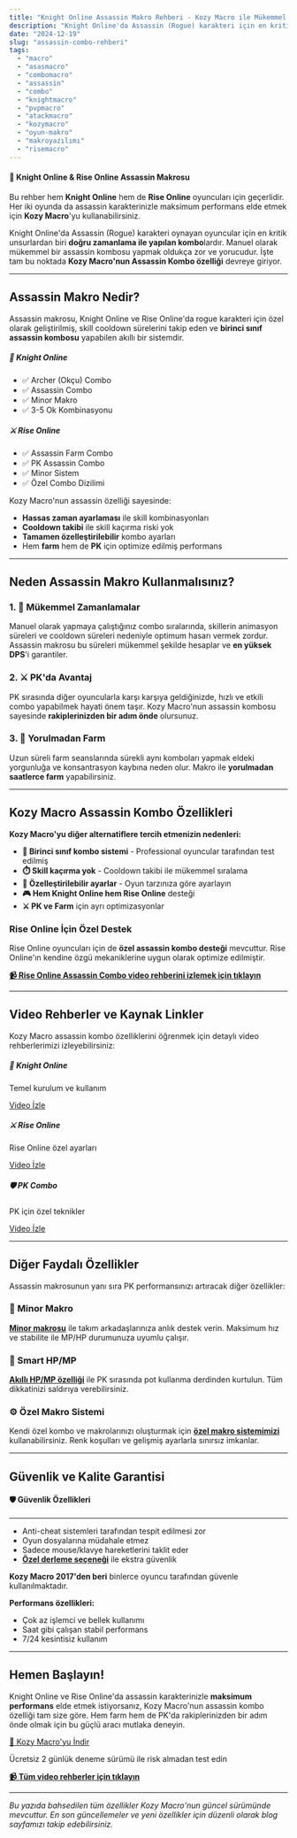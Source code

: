 ```yaml
---
title: "Knight Online Assassin Makro Rehberi - Kozy Macro ile Mükemmel Kombo Deneyimi"
description: "Knight Online'da Assassin (Rogue) karakteri için en kritik unsur doğru zamanlama ile yapılan kombolardır. Kozy Macro'nun Assassin Kombo özelliği ile mükemmel timing ve maksimum hasar sağlayın."
date: "2024-12-19"
slug: "assassin-combo-rehberi"
tags:
  - "macro" 
  - "asasmacro"
  - "combomacro"
  - "assassin"
  - "combo"
  - "knightmacro"
  - "pvpmacro"
  - "atackmacro"
  - "kozymacro"
  - "oyun-makro"
  - "makroyazılımı"
  - "risemacro"
---
```


<div class="alert alert-success" role="alert">
  <h4 class="alert-heading">🎯 Knight Online & Rise Online Assassin Makrosu</h4>
  <p>Bu rehber hem <strong>Knight Online</strong> hem de <strong>Rise Online</strong> oyuncuları için geçerlidir. Her iki oyunda da assassin karakterinizle maksimum performans elde etmek için <strong>Kozy Macro</strong>'yu kullanabilirsiniz.</p>
</div>

Knight Online'da Assassin (Rogue) karakteri oynayan oyuncular için en kritik unsurlardan biri **doğru zamanlama ile yapılan kombo**lardır. Manuel olarak mükemmel bir assassin kombosu yapmak oldukça zor ve yorucudur. İşte tam bu noktada **Kozy Macro'nun Assassin Kombo özelliği** devreye giriyor.

---

## Assassin Makro Nedir?

Assassin makrosu, Knight Online ve Rise Online'da rogue karakteri için özel olarak geliştirilmiş, skill cooldown sürelerini takip eden ve **birinci sınıf assassin kombosu** yapabilen akıllı bir sistemdir.

<div class="row mt-4 mb-4">
  <div class="col-md-6">
    <div class="card border-primary">
      <div class="card-header bg-primary text-white">
        <h5 class="mb-0">🏹 Knight Online</h5>
      </div>
      <div class="card-body">
        <ul class="list-unstyled">
          <li>✅ Archer (Okçu) Combo</li>
          <li>✅ Assassin Combo</li>
          <li>✅ Minor Makro</li>
          <li>✅ 3-5 Ok Kombinasyonu</li>
        </ul>
      </div>
    </div>
  </div>
  <div class="col-md-6">
    <div class="card border-success">
      <div class="card-header bg-success text-white">
        <h5 class="mb-0">⚔️ Rise Online</h5>
      </div>
      <div class="card-body">
        <ul class="list-unstyled">
          <li>✅ Assassin Farm Combo</li>
          <li>✅ PK Assassin Combo</li>
          <li>✅ Minor Sistem</li>
          <li>✅ Özel Combo Dizilimi</li>
        </ul>
      </div>
    </div>
  </div>
</div>

Kozy Macro'nun assassin özelliği sayesinde:
- **Hassas zaman ayarlaması** ile skill kombinasyonları
- **Cooldown takibi** ile skill kaçırma riski yok
- **Tamamen özelleştirilebilir** kombo ayarları
- Hem **farm** hem de **PK** için optimize edilmiş performans

---

## Neden Assassin Makro Kullanmalısınız?

### 1. 🎯 Mükemmel Zamanlamalar
Manuel olarak yapmaya çalıştığınız combo sıralarında, skillerin animasyon süreleri ve cooldown süreleri nedeniyle optimum hasarı vermek zordur. Assassin makrosu bu süreleri mükemmel şekilde hesaplar ve **en yüksek DPS**'i garantiler.

### 2. ⚔️ PK'da Avantaj
PK sırasında diğer oyuncularla karşı karşıya geldiğinizde, hızlı ve etkili combo yapabilmek hayati önem taşır. Kozy Macro'nun assassin kombosu sayesinde **rakiplerinizden bir adım önde** olursunuz.

### 3. 🔄 Yorulmadan Farm
Uzun süreli farm seanslarında sürekli aynı komboları yapmak eldeki yorgunluğa ve konsantrasyon kaybına neden olur. Makro ile **yorulmadan saatlerce farm** yapabilirsiniz.

---

## Kozy Macro Assassin Kombo Özellikleri

<div class="alert alert-info" role="alert">
  <strong>Kozy Macro'yu diğer alternatiflere tercih etmenizin nedenleri:</strong>
</div>

- **🥇 Birinci sınıf kombo sistemi** - Professional oyuncular tarafından test edilmiş
- **⏱️ Skill kaçırma yok** - Cooldown takibi ile mükemmel sıralama
- **🔧 Özelleştirilebilir ayarlar** - Oyun tarzınıza göre ayarlayın
- **🎮 Hem Knight Online hem Rise Online** desteği
- **⚔️ PK ve Farm** için ayrı optimizasyonlar

### Rise Online İçin Özel Destek

Rise Online oyuncuları için de **özel assassin kombo desteği** mevcuttur. Rise Online'ın kendine özgü mekaniklerine uygun olarak optimize edilmiştir.

**[📹 Rise Online Assassin Combo video rehberini izlemek için tıklayın](/videos/#rise-assassin-combo)**

---

## Video Rehberler ve Kaynak Linkler

Kozy Macro assassin kombo özelliklerini öğrenmek için detaylı video rehberlerimizi izleyebilirsiniz:

<div class="row">
  <div class="col-md-4 mb-3">
    <div class="card h-100">
      <div class="card-body text-center">
        <h5 class="card-title">🏹 Knight Online</h5>
        <p class="card-text">Temel kurulum ve kullanım</p>
        <a href="/videos/#rogue-asas-combo" class="btn btn-primary btn-sm">Video İzle</a>
      </div>
    </div>
  </div>
  <div class="col-md-4 mb-3">
    <div class="card h-100">
      <div class="card-body text-center">
        <h5 class="card-title">⚔️ Rise Online</h5>
        <p class="card-text">Rise Online özel ayarları</p>
        <a href="/videos/#rise-assassin-combo" class="btn btn-success btn-sm">Video İzle</a>
      </div>
    </div>
  </div>
  <div class="col-md-4 mb-3">
    <div class="card h-100">
      <div class="card-body text-center">
        <h5 class="card-title">🛡️ PK Combo</h5>
        <p class="card-text">PK için özel teknikler</p>
        <a href="/videos/#rise-pk-assassin-combo" class="btn btn-warning btn-sm">Video İzle</a>
      </div>
    </div>
  </div>
</div>

---

## Diğer Faydalı Özellikler

Assassin makrosunun yanı sıra PK performansınızı artıracak diğer özellikler:

### 🔮 Minor Makro
**[Minor makrosu](/videos/#rogue-minor)** ile takım arkadaşlarınıza anlık destek verin. Maksimum hız ve stabilite ile MP/HP durumunuza uyumlu çalışır.

### 💊 Smart HP/MP
**[Akıllı HP/MP özelliği](/videos/#general-smart-hp-mp)** ile PK sırasında pot kullanma derdinden kurtulun. Tüm dikkatinizi saldırıya verebilirsiniz.

### ⚙️ Özel Makro Sistemi
Kendi özel kombo ve makrolarınızı oluşturmak için **[özel makro sistemimizi](/videos/#general-custom-macro)** kullanabilirsiniz. Renk koşulları ve gelişmiş ayarlarla sınırsız imkanlar.

---

## Güvenlik ve Kalite Garantisi

<div class="alert alert-success" role="alert">
  <h4 class="alert-heading">🛡️ Güvenlik Özellikleri</h4>
  <hr>
  <ul class="mb-0">
    <li>Anti-cheat sistemleri tarafından tespit edilmesi zor</li>
    <li>Oyun dosyalarına müdahale etmez</li>
    <li>Sadece mouse/klavye hareketlerini taklit eder</li>
    <li><strong><a href="/">Özel derleme seçeneği</a></strong> ile ekstra güvenlik</li>
  </ul>
</div>

**Kozy Macro 2017'den beri** binlerce oyuncu tarafından güvenle kullanılmaktadır.

**Performans özellikleri:**
- Çok az işlemci ve bellek kullanımı
- Saat gibi çalışan stabil performans
- 7/24 kesintisiz kullanım

---

## Hemen Başlayın!

Knight Online ve Rise Online'da assassin karakterinizle **maksimum performans** elde etmek istiyorsanız, Kozy Macro'nun assassin kombo özelliği tam size göre. Hem farm hem de PK'da rakiplerinizden bir adım önde olmak için bu güçlü aracı mutlaka deneyin.

<div class="text-center mt-4 mb-4">
  <a href="/" class="btn btn-success btn-lg">🚀 Kozy Macro'yu İndir</a>
  <p class="mt-2 text-muted">Ücretsiz 2 günlük deneme sürümü ile risk almadan test edin</p>
</div>

**[📹 Tüm video rehberler için tıklayın](/videos/)**

---

*Bu yazıda bahsedilen tüm özellikler Kozy Macro'nun güncel sürümünde mevcuttur. En son güncellemeler ve yeni özellikler için düzenli olarak blog sayfamızı takip edebilirsiniz.*
